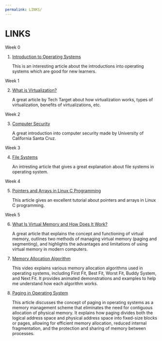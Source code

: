 ```yaml
---
permalink: LINKS/
---
```


# LINKS

Week 0

1. [Introduction to Operating Systems](https://www.geeksforgeeks.org/introduction-of-operating-system-set-1/)

    This is an interesting article about the introductions into operating systems which are good for new learners.

   
Week 1

2. [What is Virtualization?](https://www.techtarget.com/searchitoperations/definition/virtualization)

    A great article by Tech Target about how virtualization works, types of virtualization, benefits of virtualizations, etc.
   
Week 2

3. [Computer Security](https://its.ucsc.edu/security/training/docs/intro.pdf)

    A great introduction into computer security made by University of California Santa Cruz.
    
Week 3

4. [File Systems](https://www.geeksforgeeks.org/file-systems-in-operating-system/)

    An intresting article that gives a great explanation about file systems in operating system.
    
Week 4

5. [Pointers and Arrays in Linux C Programming](https://www.howtoforge.com/linux-c-programming-tutorial-part-19-pointers-and-arrays/#:~:text=Pointers%20are%20a%20special%20kind,store%20an%20address%20into%20it.)

   This article gives an excellent tutorial about pointers and arrays in Linux C programming.
   
Week 5

6. [What Is Virtual Memory and How Does It Work?](https://www.indeed.com/career-advice/career-development/virtual-memory)

    A great article that explains the concept and functioning of virtual memory, outlines two methods of managing virtual memory (paging and segmenting), and highlights the advantages and limitations of using virtual memory in modern computers.
    
7. [Memory Allocation Algorithm](https://www.youtube.com/watch?v=10vroQb5IdY)
   
    This video explains various memory allocation algorithms used in operating systems, including First Fit, Best Fit, Worst Fit, Buddy System, and Next Fit. It provides animated demonstrations and examples to help me understand how each algorithm works.

8. [Paging in Operating System](https://www.geeksforgeeks.org/paging-in-operating-system/)

    This article discusses the concept of paging in operating systems as a memory management scheme that eliminates the need for contiguous allocation of physical memory. It explains how paging divides both the logical address space and physical address space into fixed-size blocks or pages, allowing for efficient memory allocation, reduced internal fragmentation, and the protection and sharing of memory between processes.
